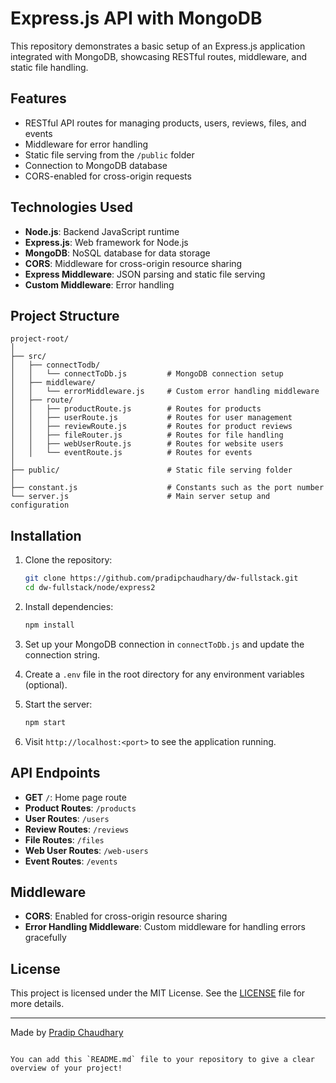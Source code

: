 # Express.js API with MongoDB

This repository demonstrates a basic setup of an Express.js application integrated with MongoDB, showcasing RESTful routes, middleware, and static file handling.

## Features

-   RESTful API routes for managing products, users, reviews, files, and events
-   Middleware for error handling
-   Static file serving from the `/public` folder
-   Connection to MongoDB database
-   CORS-enabled for cross-origin requests

## Technologies Used

-   **Node.js**: Backend JavaScript runtime
-   **Express.js**: Web framework for Node.js
-   **MongoDB**: NoSQL database for data storage
-   **CORS**: Middleware for cross-origin resource sharing
-   **Express Middleware**: JSON parsing and static file serving
-   **Custom Middleware**: Error handling

## Project Structure

```
project-root/
│
├── src/
│   ├── connectTodb/
│   │   └── connectToDb.js         # MongoDB connection setup
│   ├── middleware/
│   │   └── errorMiddleware.js     # Custom error handling middleware
│   ├── route/
│   │   ├── productRoute.js        # Routes for products
│   │   ├── userRoute.js           # Routes for user management
│   │   ├── reviewRoute.js         # Routes for product reviews
│   │   ├── fileRouter.js          # Routes for file handling
│   │   ├── webUserRoute.js        # Routes for website users
│   │   └── eventRoute.js          # Routes for events
│
├── public/                        # Static file serving folder
│
├── constant.js                    # Constants such as the port number
└── server.js                      # Main server setup and configuration
```

## Installation

1. Clone the repository:

    ```bash
    git clone https://github.com/pradipchaudhary/dw-fullstack.git
    cd dw-fullstack/node/express2
    ```

2. Install dependencies:

    ```bash
    npm install
    ```

3. Set up your MongoDB connection in `connectToDb.js` and update the connection string.

4. Create a `.env` file in the root directory for any environment variables (optional).

5. Start the server:

    ```bash
    npm start
    ```

6. Visit `http://localhost:<port>` to see the application running.

## API Endpoints

-   **GET** `/`: Home page route
-   **Product Routes**: `/products`
-   **User Routes**: `/users`
-   **Review Routes**: `/reviews`
-   **File Routes**: `/files`
-   **Web User Routes**: `/web-users`
-   **Event Routes**: `/events`

## Middleware

-   **CORS**: Enabled for cross-origin resource sharing
-   **Error Handling Middleware**: Custom middleware for handling errors gracefully

## License

This project is licensed under the MIT License. See the [LICENSE](LICENSE) file for more details.

---

Made by [Pradip Chaudhary](https://github.com/pradipchaudhary)

```

You can add this `README.md` file to your repository to give a clear overview of your project!
```
